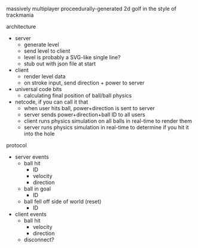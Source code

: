 massively multiplayer proceedurally-generated 2d golf in the style of trackmania

architecture
  - server 
    - generate level
    - send level to client
    - level is probably a SVG-like single line?
    - stub out with json file at start
  - client
    - render level data
    - on stroke input, send direction + power to server
  - universal code bits
    - calculating final position of ball/ball physics
  - netcode, if you can call it that
    - when user hits ball, power+direction is sent to server
    - server sends power+direction+ball ID to all users
    - client runs physics simulation on all balls in real-time to render them
    - server runs physics simulation in real-time to determine if you hit it into the hole

protocol
  - server events
    - ball hit
      - ID
      - velocity
      - direction
    - ball in goal
      - ID
    - ball fell off side of world (reset)
      - ID
  - client events
    - ball hit
      - velocity
      - direction
    - disconnect?
